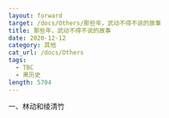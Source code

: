 ```yaml
---
layout: forward
target: /docs/Others/那些年，武动不得不说的故事
title: 那些年，武动不得不说的故事
date: 2020-12-12
category: 其他
cat_url: /docs/Others
tags: 
  - TBC
  - 黑历史
length: 5704
---
```


一、林动和绫清竹
